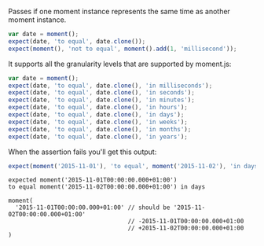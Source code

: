 Passes if one moment instance represents the same time as another moment instance.

```js
var date = moment();
expect(date, 'to equal', date.clone());
expect(moment(), 'not to equal', moment().add(1, 'millisecond'));
```

It supports all the granularity levels that are supported by moment.js:

```js
var date = moment();
expect(date, 'to equal', date.clone(), 'in milliseconds');
expect(date, 'to equal', date.clone(), 'in seconds');
expect(date, 'to equal', date.clone(), 'in minutes');
expect(date, 'to equal', date.clone(), 'in hours');
expect(date, 'to equal', date.clone(), 'in days');
expect(date, 'to equal', date.clone(), 'in weeks');
expect(date, 'to equal', date.clone(), 'in months');
expect(date, 'to equal', date.clone(), 'in years');
```

When the assertion fails you'll get this output:

```js
expect(moment('2015-11-01'), 'to equal', moment('2015-11-02'), 'in days');
```

```output
expected moment('2015-11-01T00:00:00.000+01:00')
to equal moment('2015-11-02T00:00:00.000+01:00') in days

moment(
  '2015-11-01T00:00:00.000+01:00' // should be '2015-11-02T00:00:00.000+01:00'
                                  // -2015-11-01T00:00:00.000+01:00
                                  // +2015-11-02T00:00:00.000+01:00
)
```
